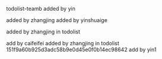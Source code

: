  todolist-teamb
added by yin

 added by zhangjing
added by yinshuaige

added by zhangjing in todolist

add by caifeifei
added by zhangjing in todolist
151f9a60b925d3adc58b9e0d45e0f0b14ec98642 
 add by yin1
